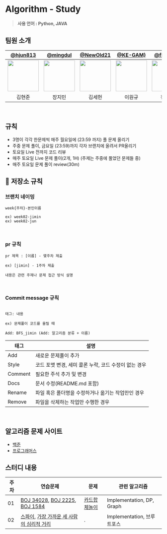 # Algorithm - Study

> **사용 언어 : Python, JAVA** <br>

## 팀원 소개

| [@hjun813](https://github.com/hjun813) | [@mingdul](https://github.com/mingdul) | [@NewOld21](https://github.com/NewOld21) | [@KE-GAM)](https://github.com/KE-GAM) | [@flaska99](https://github.com/flaska99>) |
| :--------------------------------------------------------------: | :--------------------------------------------------------------: | :--------------------------------------------------------------------------: | :-----------------------------------------------------------: | :-----------------------------------------------------------: |
| <img src="https://avatars.githubusercontent.com/hjun813" width="100"/> | <img src="https://avatars.githubusercontent.com/mingdul"  width="100"/> | <img src="https://avatars.githubusercontent.com/NewOld21" width="100"/> | <img src="https://avatars.githubusercontent.com/KE-GAM" width="100"/> | <img src="https://avatars.githubusercontent.com/flaska99" width="100"/> |
| 김현준 | 장지민 | 김세헌 | 이원규 | 정승민|

<br>

## 규칙
- 3명이 각각 한문제씩 매주 월요일에 (23:59 까지) 풀 문제 올리기
- 주중 문제 풀이, 금요일 (23:59)까지 각자 브랜치에 올려서 PR올리기
- 토요일 Live 전까지 코드 리뷰
- 매주 토요일 Live 문제 풀이(2개, 1H) (주제는 주중에 풀었던 문제들 중)
- 매주 토요일 문제 풀이 review(30m)


## 🍴 저장소 규칙

### 브랜치 네이밍

```
week{주차}-본인이름

ex) week02-jimin
ex) week02-jun
```

<br>

### pr 규칙

```
pr 제목 : [이름] - 몇주차 제출

ex) [jimin] - 1주차 제출

내용은 관련 주제나 문제 접근 방식 설명
```

<br>

### Commit message 규칙

```

태그: 내용

ex) 문제풀이 코드를 올릴 때

Add: BFS_jimin (Add: 알고리즘 분류 + 이름)

```

| 태그 |  설명 |
|----------|--------------|
| Add | 새로운 문제풀이 추가 |
| Style | 코드 포맷 변경, 세미 콜론 누락, 코드 수정이 없는 경우 |
| Comment | 필요한 주석 추가 및 변경 |
| Docs | 문서 수정(README.md 포함) |
| Rename | 파일 혹은 폴더명을 수정하거나 옮기는 작업만인 경우 |
| Remove | 파일을 삭제하는 작업만 수행한 경우 |

<br/>

## 알고리즘 문제 사이트

- [백준](https://www.acmicpc.net/)
- [프로그래머스](https://programmers.co.kr/learn/challenges)
  <br>

## 스터디 내용

| 주차 | 연습문제 | 문제 | 관련 알고리즘 |
|---|---|---|---|
|01|[BOJ 34028](https://www.acmicpc.net/problem/34028), [BOJ 2225](https://www.acmicpc.net/problem/2225), [BOJ 1584](https://www.acmicpc.net/problem/1584) |[카드합체놀이](https://www.acmicpc.net/problem/15903)|Implementation, DP, Graph|
|02|[스파이](https://www.acmicpc.net/problem/28075), [가장 가까운 세 사람의 심리적 거리](https://www.acmicpc.net/problem/20529)|.|Implementation, 브루트포스| 